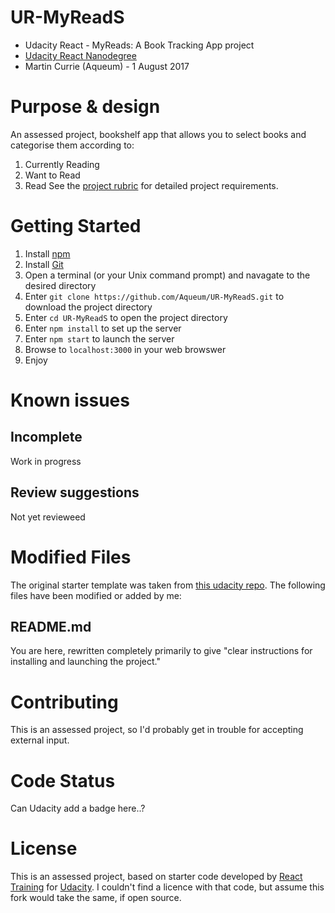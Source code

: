 # UR-MyReadS
- Udacity React - MyReads: A Book Tracking App project
- [Udacity React Nanodegree](
https://www.udacity.com/course/react-nanodegree--nd019)
- Martin Currie (Aqueum) - 1 August 2017

# Purpose & design
An assessed project, bookshelf app that allows you to select books and categorise them according to:
1. Currently Reading
2. Want to Read
3. Read
See the [project rubric](https://review.udacity.com/#!/rubrics/918/view) for detailed project requirements.

# Getting Started
1. Install [npm](https://www.npmjs.com/get-npm)
2. Install [Git](https://git-scm.com/downloads)
3. Open a terminal (or your Unix command prompt) and navagate to the desired directory
4. Enter `git clone https://github.com/Aqueum/UR-MyReadS.git` to download the project directory
5. Enter `cd UR-MyReadS` to open the project directory
6. Enter `npm install` to set up the server
7. Enter `npm start` to launch the server
8. Browse to `localhost:3000` in your web browswer
9. Enjoy

# Known issues
## Incomplete
Work in progress

## Review suggestions
Not yet revieweed

# Modified Files
The original starter template was taken from [this udacity repo](https://github.com/udacity/reactnd-project-myreads-starter).  The following files have been modified or added by me:

## README.md
You are here, rewritten completely primarily to give "clear instructions for installing and launching the project."

# Contributing
This is an assessed project, so I'd probably get in trouble for accepting external input.

# Code Status
Can Udacity add a badge here..?

# License
This is an assessed project, based on starter code developed by [React Training](https://reacttraining.com) for [Udacity](https://www.udacity.com/).  I couldn't find a licence with that code, but assume this fork would take the same, if open source.